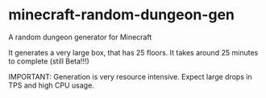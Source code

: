 # minecraft-random-dungeon-gen
A random dungeon generator for Minecraft

It generates a very large box, that has 25 floors.
It takes around 25 minutes to complete (still Beta!!!)

IMPORTANT: Generation is very resource intensive. Expect large drops in TPS and high CPU usage.
